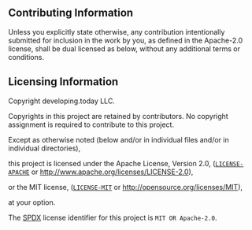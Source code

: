 ## Contributing Information

Unless you explicitly state otherwise, any contribution intentionally submitted
for inclusion in the work by you, as defined in the Apache-2.0 license, shall be
dual licensed as below, without any additional terms or conditions.

## Licensing Information

Copyright developing.today LLC.

Copyrights in this project are retained by contributors. No copyright assignment
is required to contribute to this project.

Except as otherwise noted (below and/or in individual files and/or in individual directories),

this project is licensed under the Apache License, Version 2.0,
([`LICENSE-APACHE`](LICENSE-APACHE) or http://www.apache.org/licenses/LICENSE-2.0),

or the MIT license,
([`LICENSE-MIT`](LICENSE-MIT) or http://opensource.org/licenses/MIT),

at your option.

The [SPDX](https://spdx.dev) license identifier for this project is `MIT OR Apache-2.0`.
